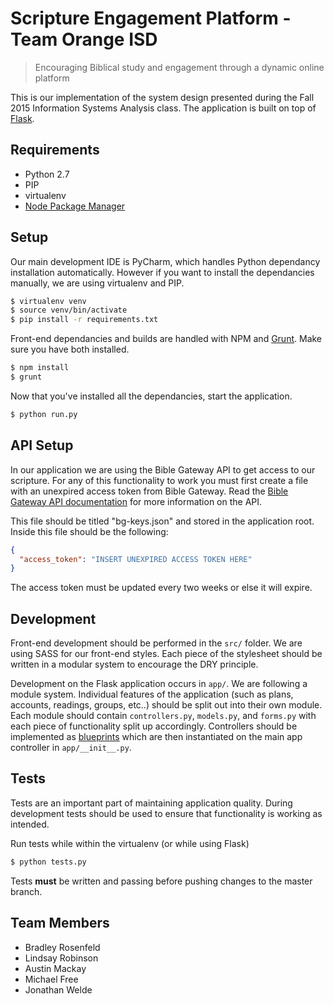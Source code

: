 # Scripture Engagement Platform - Team Orange ISD

> Encouraging Biblical study and engagement through a dynamic online platform

This is our implementation of the system design presented during the Fall 2015 Information Systems Analysis class. The application is built on top of [Flask](http://flask.pocoo.org/).

## Requirements

- Python 2.7
- PIP
- virtualenv
- [Node Package Manager](https://www.npmjs.com/)

## Setup

Our main development IDE is PyCharm, which handles Python dependancy installation automatically. However if you want to install the dependancies manually, we are using virtualenv and PIP.

```bash
$ virtualenv venv
$ source venv/bin/activate
$ pip install -r requirements.txt
```

Front-end dependancies and builds are handled with NPM and [Grunt](http://gruntjs.com/). Make sure you have both installed.

```bash
$ npm install
$ grunt
```

Now that you've installed all the dependancies, start the application.

```bash
$ python run.py
```

## API Setup
In our application we are using the Bible Gateway API to get access to our scripture. For any of this functionality to work you must first create a file with an unexpired access token from Bible Gateway. Read the [Bible Gateway API documentation](https://api.biblegateway.com/3/docs) for more information on the API.

This file should be titled "bg-keys.json" and stored in the application root. Inside this file should be the following:

```json
{
  "access_token": "INSERT UNEXPIRED ACCESS TOKEN HERE"
}
```

The access token must be updated every two weeks or else it will expire.

## Development

Front-end development should be performed in the `src/` folder. We are using SASS for our front-end styles. Each piece of the stylesheet should be written in a modular system to encourage the DRY principle.

Development on the Flask application occurs in `app/`. We are following a module system. Individual features of the application (such as plans, accounts, readings, groups, etc..) should be split out into their own module. Each module should contain `controllers.py`, `models.py`, and `forms.py` with each piece of functionality split up accordingly. Controllers should be implemented as [blueprints](http://flask.pocoo.org/docs/0.10/blueprints/) which are then instantiated on the main app controller in `app/__init__.py`.


## Tests

Tests are an important part of maintaining application quality. During development tests should be used to ensure that functionality is working as intended.

Run tests while within the virtualenv (or while using Flask)

```bash
$ python tests.py
``` 

Tests **must** be written and passing before pushing changes to the master branch.

## Team Members
- Bradley Rosenfeld
- Lindsay Robinson
- Austin Mackay
- Michael Free
- Jonathan Welde

